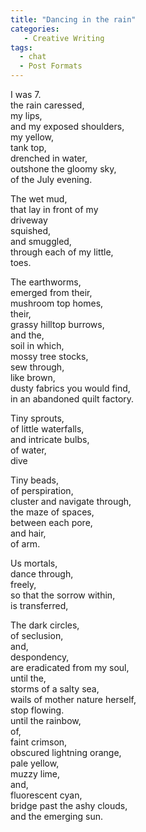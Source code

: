 ```yaml
---
title: "Dancing in the rain"
categories:
   - Creative Writing
tags:
  - chat
  - Post Formats
---
```


I was 7.<br>
the rain caressed,<br>
my lips,<br>
and my exposed shoulders,<br>
my yellow,<br>
tank top,<br>
drenched in water,<br>
outshone the gloomy sky,<br>
of the July evening.<br>

The wet mud,<br>
that lay in front of my<br>
driveway<br>
squished,<br>
and smuggled,<br>
through each of my little,<br>
toes.<br>

The earthworms,<br>
emerged from their,<br>
mushroom top homes,<br>
their, <br>
grassy hilltop burrows,<br>
and the,<br>
soil in which,<br>
mossy tree stocks,<br>
sew through,<br>
like brown,<br>
dusty fabrics you would find,<br>
in an abandoned quilt factory.<br>

Tiny sprouts,<br>
of little waterfalls,<br>
and intricate bulbs,<br>
of water,<br>
dive <br>
	
Tiny beads,<br>
of perspiration,<br>
cluster and navigate through,<br>
the maze of spaces,<br>
between each pore,<br>
and hair,<br>
of arm.<br>

Us mortals,<br>
dance through,<br>
freely,<br>
so that the sorrow within,<br>
is transferred,<br>

The dark circles,<br>
of seclusion,<br>
and,<br>
despondency,<br>
are eradicated from my soul,<br>
until the,<br>
storms of a salty sea,<br>
wails of mother nature herself,<br>
stop flowing. <br>
until the rainbow,<br>
of,<br>
faint crimson,<br>
obscured lightning orange,<br>
pale yellow,<br>
muzzy lime, <br>
and,<br>
fluorescent cyan,<br>
bridge past the ashy clouds,<br>
and the emerging sun.<br>